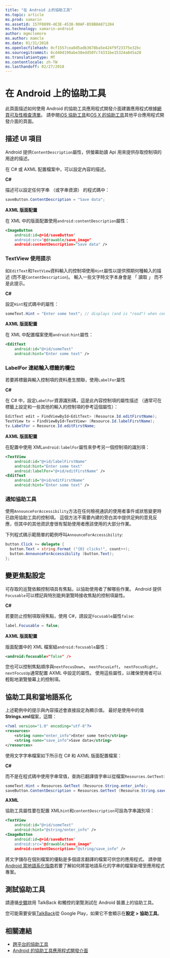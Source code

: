 ```yaml
---
title: "在 Android 上的協助工具"
ms.topic: article
ms.prod: xamarin
ms.assetid: 157F0899-4E3E-4538-90AF-B59B8A871204
ms.technology: xamarin-android
author: mgmclemore
ms.author: mamcle
ms.date: 01/31/2018
ms.openlocfilehash: 0cf1557cea8d5adb3678ba5e424f9f23375e32bc
ms.sourcegitcommit: 6cd40d190abe38edd50fc74331be15324a845a28
ms.translationtype: MT
ms.contentlocale: zh-TW
ms.lasthandoff: 02/27/2018
---
```

# <a name="accessibility-on-android"></a>在 Android 上的協助工具

此頁面描述如何使用 Android 的協助工具應用程式開發介面建置應用程式根據[網頁可及性檢查清單](~/cross-platform/app-fundamentals/accessibility.md)。
請參閱[iOS 協助工具](~/ios/app-fundamentals/accessibility.md)和[OS X 的協助工具](~/mac/app-fundamentals/accessibility.md)其他平台應用程式開發介面的頁面。


## <a name="describing-ui-elements"></a>描述 UI 項目

Android 提供`ContentDescription`屬性，供螢幕助讀 Api 用來提供存取控制項的用途的描述。

在 C# 或 AXML 配置檔案中，可以設定內容的描述。

**C#**

描述可以設定任何字串 （或字串資源） 的程式碼中：

```csharp
saveButton.ContentDescription = "Save data";
```

**AXML 版面配置**

在 XML 中的版面配置使用`android:contentDescription`屬性：

```xml
<ImageButton
    android:id=@+id/saveButton"
    android:src="@drawable/save_image"
    android:contentDescription="Save data" />
```

### <a name="use-hint-for-textview"></a>TextView 使用提示

如`EditText`和`TextView`資料輸入的控制項使用`Hint`屬性以提供預期何種輸入的描述 (而不是`ContentDescription`)。
輸入一些文字時文字本身會是 「 讀取 」 而不是此提示。

**C#**

設定`Hint`程式碼中的屬性：

```csharp
someText.Hint = "Enter some text"; // displays (and is "read") when control is empty
```

**AXML 版面配置**

在 XML 中配置檔案使用`android:hint`屬性：

```xml
<EditText
    android:id="@+id/someText"
    android:hint="Enter some text" />
```


### <a name="labelfor-links-input-fields-with-labels"></a>LabelFor 連結輸入標籤的欄位

若要將標籤與輸入控制項的資料產生關聯，使用`LabelFor`屬性

**C#**

在 C# 中，設定`LabelFor`資源識別碼，這是此內容控制項的屬性描述 （通常可在標籤上設定和一些其他的輸入的控制項的參考這個屬性）：

```csharp
EditText edit = FindViewById<EditText> (Resource.Id.editFirstName);
TextView tv = FindViewById<TextView> (Resource.Id.labelFirstName);
tv.LabelFor = Resource.Id.editFirstName;
```

**AXML 版面配置**

在配置中使用 XML`android:labelFor`屬性來參考另一個控制項的識別項：

```xml
<TextView
    android:id="@+id/labelFirstName"
    android:hint="Enter some text"
    android:labelFor="@+id/editFirstName" />
<EditText
    android:id="@+id/editFirstName"
    android:hint="Enter some text" />
```

### <a name="announce-for-accessibility"></a>通知協助工具

使用`AnnounceForAccessibility`方法在任何檢視通訊的使用者事件或狀態變更時已啟用協助工具的控制項。 這個方法不需要內建的旁白其中提供足夠的意見反應，但其中的其他資訊會很有幫助使用者應該使用的大部分作業。

下列程式碼示範簡單的範例呼叫`AnnounceForAccessibility`:

```csharp
button.Click += delegate {
  button.Text = string.Format ("{0} clicks!", count++);
  button.AnnounceForAccessibility (button.Text);
};
```

## <a name="changing-focus-settings"></a>變更焦點設定

可存取的巡覽依賴控制項具有焦點，以協助使用者了解哪些作業。 Android 提供`Focusable`可以標記與特別能夠瀏覽時接收焦點的控制項屬性。

**C#**

若要防止控制項取得焦點，使用 C#，請設定`Focusable`屬性`false`:

```csharp
label.Focusable = false;
```

**AXML 版面配置**

版面配置中的 XML 檔案組`android:focusable`屬性：

```xml
<android:focusable="false" />
```

您也可以控制焦點順序與`nextFocusDown`， `nextFocusLeft`， `nextFocusRight`，`nextFocusUp`通常配置 AXML 中設定的屬性。 使用這些屬性，以確保使用者可以輕鬆地瀏覽螢幕上的控制項。


## <a name="accessibility-and-localization"></a>協助工具和當地語系化

上述範例中的提示與內容描述會直接設定為顯示值。 最好是使用中的值**Strings.xml**檔案，這類：

```xml
<?xml version="1.0" encoding="utf-8"?>
<resources>
    <string name="enter_info">Enter some text</string>
    <string name="save_info">Save data</string>
</resources>
```

使用文字字串檔案如下所示在 C# 和 AXML 版面配置檔案：

**C#**

而不是在程式碼中使用字串常值，查詢已翻譯值字串以從檔案`Resources.GetText`:

```csharp
someText.Hint = Resources.GetText (Resource.String.enter_info);
saveButton.ContentDescription = Resources.GetText (Resource.String.save_info);
```

**AXML**

協助工具屬性要在配置 XML`hint`和`contentDescription`可設為字串識別項：

```xml
<TextView
    android:id="@+id/someText"
    android:hint="@string/enter_info" />
<ImageButton
    android:id=@+id/saveButton"
    android:src="@drawable/save_image"
    android:contentDescription="@string/save_info" />
```

將文字儲存在個別檔案的優點是多個語言翻譯的檔案可供您的應用程式。 請參閱[Android 當地語系化指南](~/android/app-fundamentals/localization.md)若要了解如何將當地語系化的字串的檔案新增至應用程式專案。

<a name="testing" />

## <a name="testing-accessibility"></a>測試協助工具

請遵循[步驟](http://developer.android.com/training/accessibility/testing.html#how-to)啟用 TalkBack 和觸控的瀏覽測試在 Android 裝置上的協助工具。

您可能需要安裝[TalkBack](https://play.google.com/store/apps/details?id=com.google.android.marvin.talkback)從 Google Play，如果它不會顯示在**設定 > 協助工具**。



## <a name="related-links"></a>相關連結

- [跨平台的協助工具](~/cross-platform/app-fundamentals/accessibility.md)
- [Android 的協助工具應用程式開發介面](http://developer.android.com/guide/topics/ui/accessibility/index.html)
